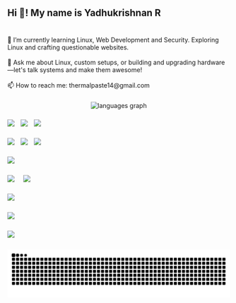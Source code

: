 <h2 align="left">Hi 👋! My name is Yadhukrishnan R</h2>

###

<p align="left"><br>🌱 I’m currently learning Linux, Web Development and Security. Exploring Linux and crafting questionable websites.<br><br>    💬 Ask me about Linux, custom setups, or building and upgrading hardware—let's talk systems and make them awesome!<br><br>    📫 How to reach me: thermalpaste14@gmail.com</p>

###

<div align="center">
  <img src="https://github-readme-stats.vercel.app/api/top-langs?username=Yadhu121&locale=en&hide_title=false&layout=compact&card_width=320&langs_count=5&theme=aura&hide_border=true" height="180" alt="languages graph"  />
</div>

###

<div align="left">
  <img src="https://img.shields.io/badge/C-00599C?style=for-the-badge&logo=c&logoColor=white"  />
  <img width="6" />
  <img src="https://img.shields.io/badge/Java-ED8B00?style=for-the-badge&logo=openjdk&logoColor=white" />
  <img width="6" />
  <img src="https://img.shields.io/badge/Python-14354C?style=for-the-badge&logo=python&logoColor=white"  />
</div>

###

<div align="left">
  <img src= 	"https://img.shields.io/badge/HTML5-E34F26?style=for-the-badge&logo=html5&logoColor=white" />
  <img width="6">
  <img src="https://img.shields.io/badge/CSS3-1572B6?style=for-the-badge&logo=css3&logoColor=white"  />
  <img width="6" />
  <img src="https://img.shields.io/badge/JavaScript-F7DF1E?style=for-the-badge&logo=javascript&logoColor=black"  />
</div>

###

<div align="left">
  <img src="https://img.shields.io/badge/PHP-777BB4?style=for-the-badge&logo=php&logoColor=white"  />
</div>

###

<div align="left">
  <img src="https://img.shields.io/badge/Linux-FCC624?style=for-the-badge&logo=linux&logoColor=black"  />
  <img width="12" />
  <img src="https://img.shields.io/badge/Shell_Script-121011?style=for-the-badge&logo=gnu-bash&logoColor=white"  />
</div>

###

<div align="left">
  <img src="https://img.shields.io/badge/MySQL-00000F?style=for-the-badge&logo=mysql&logoColor=white"  />
</div>

###

<div align="left">
  <img src="https://img.shields.io/badge/Git-F05032?logo=git&logoColor=white&style=for-the-badge"  />
</div>

###

<div align="left">
  <img src="https://img.shields.io/badge/blender-%23F5792A.svg?style=for-the-badge&logo=blender&logoColor=white"  />
</div>


###

<img src="https://raw.githubusercontent.com/Yadhu121/Yadhu121/output/snake.svg" alt="Snake animation" />

###
